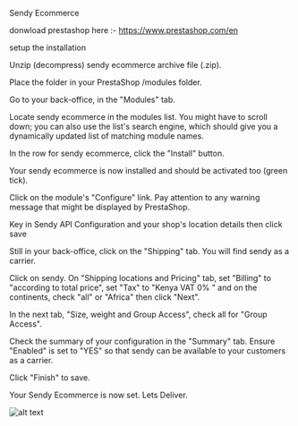 Sendy Ecommerce

donwload prestashop here :- https://www.prestashop.com/en

setup the installation


Unzip (decompress) sendy ecommerce archive file (.zip).


Place the folder in your PrestaShop /modules folder.


Go to your back-office, in the "Modules" tab.


Locate sendy ecommerce in the modules list. You might have to scroll down; you can also use the list's search engine, which should give you a dynamically updated list of matching module names.


In the row for sendy ecommerce, click the "Install" button.


Your sendy ecommerce is now installed and should be activated too (green tick).


Click on the module's "Configure" link. Pay attention to any warning message that might be displayed by PrestaShop.



Key in Sendy API Configuration and your shop's location details then click save



Still in your back-office, click on the "Shipping" tab. You will find sendy as a carrier.

Click on sendy. On "Shipping locations and Pricing" tab, set "Billing" to "according to total price",
set "Tax" to "Kenya VAT 0% " and on the continents, check "all" or "Africa" then click "Next".

In the next tab, "Size, weight and Group Access", check all for "Group Access".

Check the summary of your configuration in the "Summary" tab. Ensure "Enabled" is set to "YES" so that sendy can be available to your customers as a carrier.

Click "Finish" to save.

Your Sendy Ecommerce is now set. Lets Deliver.



![alt text](https://raw.githubusercontent.com/sendyit/prestashop/master/carrier.png)



